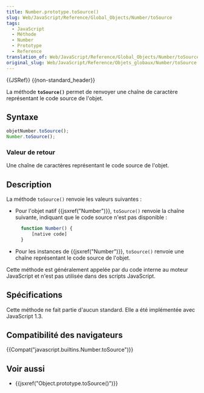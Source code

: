 ```yaml
---
title: Number.prototype.toSource()
slug: Web/JavaScript/Reference/Global_Objects/Number/toSource
tags:
  - JavaScript
  - Méthode
  - Number
  - Prototype
  - Reference
translation_of: Web/JavaScript/Reference/Global_Objects/Number/toSource
original_slug: Web/JavaScript/Reference/Objets_globaux/Number/toSource
---
```

{{JSRef}} {{non-standard_header}}

La méthode **`toSource()`** permet de renvoyer une chaîne de caractère représentant le code source de l'objet.

## Syntaxe

```js
objetNumber.toSource();
Number.toSource();
```

### Valeur de retour

Une chaîne de caractères représentant le code source de l'objet.

## Description

La méthode `toSource()` renvoie les valeurs suivantes :

- Pour l'objet natif {{jsxref("Number")}}, `toSource()` renvoie la chaîne suivante, indiquant que le code source n'est pas disponible :

  ```js
    function Number() {
        [native code]
    }
    ```

- Pour les instances de {{jsxref("Number")}}, `toSource()` renvoie une chaîne représentant le code source de l'objet.

Cette méthode est généralement appelée par du code interne au moteur JavaScript et n'est pas utilisée dans des scripts JavaScript.

## Spécifications

Cette méthode ne fait partie d'aucun standard. Elle a été implémentée avec JavaScript 1.3.

## Compatibilité des navigateurs

{{Compat("javascript.builtins.Number.toSource")}}

## Voir aussi

- {{jsxref("Object.prototype.toSource()")}}
